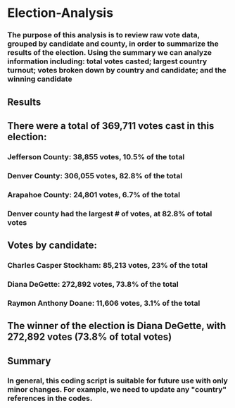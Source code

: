 # Election-Analysis
### The purpose of this analysis is to review raw vote data, grouped by candidate and county, in order to summarize the results of the election. Using the summary we can analyze information including: total votes casted; largest country turnout; votes broken down by country and candidate; and the winning candidate

## Results
## There were a total of 369,711 votes cast in this election:

### Jefferson County: 38,855 votes, 10.5% of the total
### Denver County: 306,055 votes, 82.8% of the total
### Arapahoe County: 24,801 votes, 6.7% of the total
### Denver county had the largest # of votes, at 82.8% of total votes

## Votes by candidate:
### Charles Casper Stockham: 85,213 votes, 23% of the total
### Diana DeGette: 272,892 votes, 73.8% of the total
### Raymon Anthony Doane: 11,606 votes, 3.1% of the total

## The winner of the election is Diana DeGette, with 272,892 votes (73.8% of total votes)

## Summary
### In general, this coding script is suitable for future use with only minor changes. For example, we need to update any "country" references in the codes.
